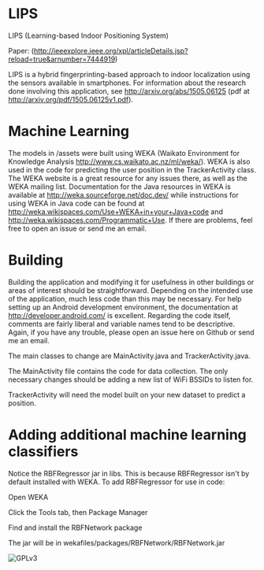 # LIPS
LIPS (Learning-based Indoor Positioning System)

Paper: (http://ieeexplore.ieee.org/xpl/articleDetails.jsp?reload=true&arnumber=7444919)

LIPS is a hybrid fingerprinting-based approach to indoor localization using the sensors available in smartphones. For information about the research done involving this application, see http://arxiv.org/abs/1505.06125 (pdf at http://arxiv.org/pdf/1505.06125v1.pdf).

# Machine Learning
The models in /assets were built using WEKA (Waikato Environment for Knowledge Analysis http://www.cs.waikato.ac.nz/ml/weka/). WEKA is also used in the code for predicting the user position in the TrackerActivity class. The WEKA website is a great resource for any issues there, as well as the WEKA mailing list. Documentation for the Java resources in WEKA is available at http://weka.sourceforge.net/doc.dev/ while instructions for using WEKA in Java code can be found at http://weka.wikispaces.com/Use+WEKA+in+your+Java+code and http://weka.wikispaces.com/Programmatic+Use. If there are problems, feel free to open an issue or send me an email.

# Building
Building the application and modifying it for usefulness in other buildings or areas of interest should be straightforward. Depending on the intended use of the application, much less code than this may be necessary. For help setting up an Android development environment, the documentation at http://developer.android.com/ is excellent. Regarding the code itself, comments are fairly liberal and variable names tend to be descriptive. Again, if you have any trouble, please open an issue here on Github or send me an email.

The main classes to change are MainActivity.java and TrackerActivity.java.

The MainActivity file contains the code for data collection. The only necessary changes should be adding a new list of WiFi BSSIDs to listen for.

TrackerActivity will need the model built on your new dataset to predict a position.

# Adding additional machine learning classifiers
Notice the RBFRegressor jar in libs. This is because RBFRegressor isn't by default installed with WEKA. To add RBFRegressor for use in code:

Open WEKA

Click the Tools tab, then Package Manager

Find and install the RBFNetwork package

The jar will be in wekafiles/packages/RBFNetwork/RBFNetwork.jar

![GPLv3](http://www.gnu.org/graphics/gplv3-127x51.png)
